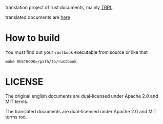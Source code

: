 translation project of rust documents, mainly [TRPL](https://doc.rust-lang.org/book/).

translated documents are [here](http://rust-lang-ja.github.io/the-rust-programming-language-ja/1.6/book/)

# How to build

You must find out your `rustbook` executable from source or like that

```
make RUSTBOOK=/path/to/rustbook
```


# LICENSE
The original english documents are dual-licensed under Apache 2.0 and MIT terms.

The translated documents are dual-licensed under Apache 2.0 and MIT terms too.


